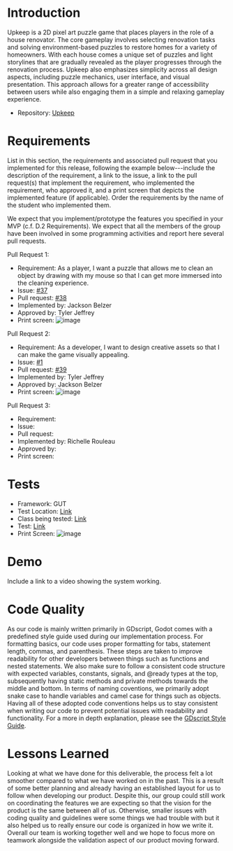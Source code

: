 # Introduction #
Upkeep is a 2D pixel art puzzle game that places players in the role of a house renovator. The core gameplay involves selecting renovation tasks and solving environment-based puzzles to restore homes for a variety of homeowners. With each house comes a unique set of puzzles and light storylines that are gradually revealed as the player progresses through the renovation process. Upkeep also emphasizes simplicity across all design aspects, including puzzle mechanics, user interface, and visual presentation. This approach allows for a greater range of accessibility between users while also engaging them in a simple and relaxing gameplay experience.
- Repository: [Upkeep](https://github.com/TJeffrey237/CS386Project)

# Requirements #
List in this section, the requirements and associated pull request that you implemented for this release, following the example below---include the description of the requirement, a link to the issue,  a link to the pull request(s) that implement the requirement, who implemented the requirement, who approved it, and a print screen that depicts the implemented feature (if applicable). Order the requirements by the name of the student who implemented them.

We expect that you implement/prototype the features you specified in your MVP (c.f. D.2 Requirements). We expect that all the members of the group have been involved in some programming activities and report here several pull requests. 

Pull Request 1:
- Requirement: As a player, I want a puzzle that allows me to clean an object by drawing with my mouse so that I can get more immersed into the cleaning experience.
- Issue: [#37](https://github.com/TJeffrey237/CS386Project/issues/37)
- Pull request: [#38](https://github.com/TJeffrey237/CS386Project/pull/38)
- Implemented by: Jackson Belzer
- Approved by: Tyler Jeffrey
- Print screen: ![image](https://github.com/user-attachments/assets/e45a529a-598c-4e70-a3b7-5d42075c00f7)

Pull Request 2:
- Requirement: As a developer, I want to design creative assets so that I can make the game visually appealing.
- Issue: [#1](https://github.com/TJeffrey237/CS386Project/issues/1)
- Pull request: [#39](https://github.com/TJeffrey237/CS386Project/pull/39)
- Implemented by: Tyler Jeffrey
- Approved by: Jackson Belzer
- Print screen: ![image](https://github.com/user-attachments/assets/6377c89d-63b9-4c2b-b794-bd6af39e02bf)


Pull Request 3:
- Requirement:
- Issue:
- Pull request:
- Implemented by: Richelle Rouleau
- Approved by: 
- Print screen: 

# Tests #
- Framework: GUT
- Test Location: [Link](https://github.com/TJeffrey237/CS386Project/tree/main/upkeep/tests)
- Class being tested: [Link](https://github.com/TJeffrey237/CS386Project/blob/main/upkeep/scenes/drawing_puzzle.tscn)
- Test: [Link](https://github.com/TJeffrey237/CS386Project/blob/main/upkeep/tests/test_drawing_solve.gd)
- Print Screen: ![image](https://github.com/user-attachments/assets/42abec2c-d23e-4598-a8dd-3e62c3ef2faa)


# Demo #
Include a link to a video showing the system working.

# Code Quality #
As our code is mainly written primarily in GDscript, Godot comes with a predefined style guide used during our implementation process. For formatting basics, our code uses proper formatting for tabs, statement length, commas, and parenthesis. These steps are taken to improve readability for other developers between things such as functions and nested statements. We also make sure to follow a consistent code structure with expected variables, constants, signals, and @ready types at the top, subsequently having static methods and private methods towards the middle and bottom. In terms of naming coventions, we primarily adopt snake case to handle variables and camel case for things such as objects. Having all of these adopted code conventions helps us to stay consistent when writing our code to prevent potential issues with readability and functionality. For a more in depth explanation, please see the [GDscript Style Guide](https://docs.godotengine.org/en/stable/tutorials/scripting/gdscript/gdscript_styleguide.html).

# Lessons Learned #
Looking at what we have done for this deliverable, the process felt a lot smoother compared to what we have worked on in the past. This is a result of some better planning and already having an established layout for us to follow when developing our product. Despite this, our group could still work on coordinating the features we are expecting so that the vision for the product is the same between all of us. Otherwise, smaller issues with coding quality and guidelines were some things we had trouble with but it also helped us to really ensure our code is organized in how we write it. Overall our team is working together well and we hope to focus more on teamwork alongside the validation aspect of our product moving forward.
